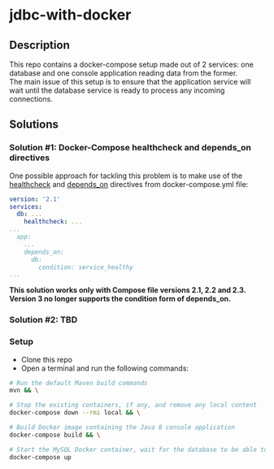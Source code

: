 # jdbc-with-docker  

## Description  
This repo contains a docker-compose setup made out of 2 services: one database and one console application reading data from the former.  
The main issue of this setup is to ensure that the application service will wait until the database service is ready to process any incoming connections.  

## Solutions  
### Solution #1: Docker-Compose healthcheck and depends_on directives  
One possible approach for tackling this problem is to make use of the [healthcheck](https://docs.docker.com/compose/compose-file/compose-file-v2/#healthcheck) and [depends_on](https://docs.docker.com/compose/compose-file/compose-file-v2/#depends_on) directives from docker-compose.yml file:
```yaml
version: '2.1'
services:
  db: ...
    healthcheck: ...
...
  app:
    ...
    depends_on:
      db:
        condition: service_healthy
...
```

__This solution works only with Compose file versions 2.1, 2.2 and 2.3.__  
__Version 3 no longer supports the condition form of depends_on.__  

### Solution #2: TBD  

### Setup  
* Clone this repo  
* Open a terminal and run the following commands:  
```bash
# Run the default Maven build commands
mvn && \

# Stop the existing containers, if any, and remove any local content
docker-compose down --rmi local && \

# Build Docker image containing the Java 8 console application
docker-compose build && \

# Start the MySQL Docker container, wait for the database to be able to process incoming connections and onlu then start the Java Docker container
docker-compose up
```  
